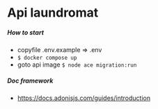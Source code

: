 # Api laundromat

##### How to start
- copyfile .env.example => .env
- `$ docker compose up`
- goto api image `$ node ace migration:run`

##### Doc framework
- https://docs.adonisjs.com/guides/introduction